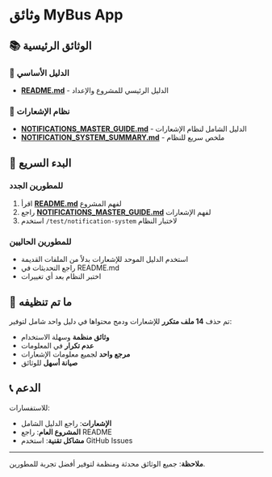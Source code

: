 # وثائق MyBus App

## 📚 الوثائق الرئيسية

### 📖 الدليل الأساسي
- **[README.md](./README.md)** - الدليل الرئيسي للمشروع والإعداد

### 🔔 نظام الإشعارات
- **[NOTIFICATIONS_MASTER_GUIDE.md](./NOTIFICATIONS_MASTER_GUIDE.md)** - الدليل الشامل لنظام الإشعارات
- **[NOTIFICATION_SYSTEM_SUMMARY.md](./NOTIFICATION_SYSTEM_SUMMARY.md)** - ملخص سريع للنظام

## 🚀 البدء السريع

### للمطورين الجدد
1. اقرأ **[README.md](./README.md)** لفهم المشروع
2. راجع **[NOTIFICATIONS_MASTER_GUIDE.md](./NOTIFICATIONS_MASTER_GUIDE.md)** لفهم الإشعارات
3. استخدم `/test/notification-system` لاختبار النظام

### للمطورين الحاليين
- استخدم الدليل الموحد للإشعارات بدلاً من الملفات القديمة
- راجع التحديثات في README.md
- اختبر النظام بعد أي تغييرات

## 🎯 ما تم تنظيفه

تم حذف **14 ملف متكرر** للإشعارات ودمج محتواها في دليل واحد شامل لتوفير:
- **وثائق منظمة** وسهلة الاستخدام
- **عدم تكرار** في المعلومات
- **مرجع واحد** لجميع معلومات الإشعارات
- **صيانة أسهل** للوثائق

## 📞 الدعم

للاستفسارات:
- **الإشعارات**: راجع الدليل الشامل
- **المشروع العام**: راجع README
- **مشاكل تقنية**: استخدم GitHub Issues

---

**ملاحظة**: جميع الوثائق محدثة ومنظمة لتوفير أفضل تجربة للمطورين.
